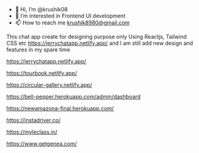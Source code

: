 - 👋 Hi, I’m @krushik08
- 👀 I’m interested in Frontend UI development
- 📫 How to reach me krushik8980@gmail.com

<!---
krushik08/krushik08 is a ✨ special ✨ repository because its `README.md` (this file) appears on your GitHub profile.
You can click the Preview link to take a look at your changes.
--->
 
This chat app create for designing purpose only Using Reactjs, Tailwind CSS etc https://jerrychatapp.netlify.app/ and I am still add new design and features in my spare time
 
https://jerrychatapp.netlify.app/

https://tourbook.netlify.app/

https://circular-gallery.netlify.app/

https://bell-pepper.herokuapp.com/admin/dashboard

https://newamazona-final.herokuapp.com/

https://instadriver.co/

https://myleclass.in/

https://www.getgenea.com/
